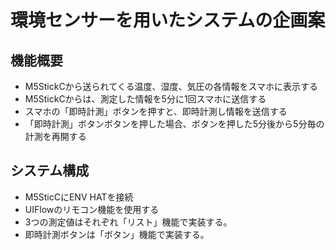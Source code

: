 # 環境センサーを用いたシステムの企画案
## 機能概要
- M5StickCから送られてくる温度、湿度、気圧の各情報をスマホに表示する
- M5StickCからは、測定した情報を5分に1回スマホに送信する
- スマホの「即時計測」ボタンを押すと、即時計測し情報を送信する
- 「即時計測」ボタンボタンを押した場合、ボタンを押した5分後から5分毎の計測を再開する
## システム構成
- M5SticCにENV HATを接続
- UIFlowのリモコン機能を使用する
- 3つの測定値はそれぞれ「リスト」機能で実装する。
- 即時計測ボタンは「ボタン」機能で実装する。
